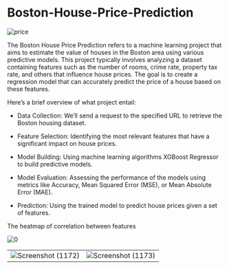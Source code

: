 # Boston-House-Price-Prediction

![price](https://github.com/Armin-Abdollahi/Boston-House-Price-Prediction/assets/103449830/999cfdea-f221-48fd-8858-0ab387da3c4b)

The Boston House Price Prediction refers to a machine learning project that aims to estimate the value of houses in the Boston area using various predictive models. This project typically involves analyzing a dataset containing features such as the number of rooms, crime rate, property tax rate, and others that influence house prices. The goal is to create a regression model that can accurately predict the price of a house based on these features.

Here’s a brief overview of what project entail:

- Data Collection: We’ll send a request to the specified URL to retrieve the Boston housing dataset.

- Feature Selection: Identifying the most relevant features that have a significant impact on house prices.

- Model Building: Using machine learning algorithms XGBoost Regressor to build predictive models.

- Model Evaluation: Assessing the performance of the models using metrics like Accuracy, Mean Squared Error (MSE), or Mean Absolute Error (MAE).

- Prediction: Using the trained model to predict house prices given a set of features.










The heatmap of correlation between features

![0](https://github.com/Armin-Abdollahi/Boston-House-Price-Prediction/assets/103449830/4ec714c0-00e3-4e1b-a77e-b70cd80c0102)

|||
|---|---|
|![Screenshot (1172)](https://github.com/Armin-Abdollahi/Boston-House-Price-Prediction/assets/103449830/433112ec-f3d2-4ef2-8c13-17bb9a166bf4)|![Screenshot (1173)](https://github.com/Armin-Abdollahi/Boston-House-Price-Prediction/assets/103449830/f3551b75-eaa0-44aa-abd8-9df25a19808d)|
